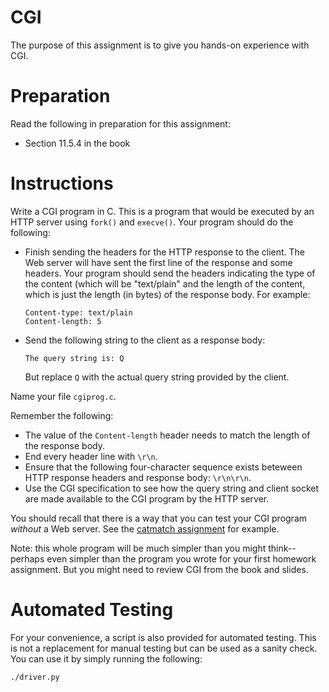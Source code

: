 # CGI

The purpose of this assignment is to give you hands-on experience with
CGI.


# Preparation

Read the following in preparation for this assignment:
  - Section 11.5.4 in the book


# Instructions

Write a CGI program in C.  This is a program that would be executed by an HTTP server
using `fork()` and `execve()`.  Your program should do the following:

 - Finish sending the headers for the HTTP response to the client.  The Web
   server will have sent the first line of the response and some headers.  Your
   program should send the headers indicating the type of the content (which
   will be "text/plain" and the length of the content, which is just the length
   (in bytes) of the response body.  For example:

   ```
   Content-type: text/plain
   Content-length: 5
   ```
 - Send the following string to the client as a response body:
   ```
   The query string is: Q
   ```
   But replace `Q` with the actual query string provided by the client.

Name your file `cgiprog.c`.  

Remember the following:
 - The value of the `Content-length` header needs to match the length of the
   response body.
 - End every header line with `\r\n`.
 - Ensure that the following four-character sequence exists beteween HTTP
   response headers and response body: `\r\n\r\n`.
 - Use the CGI specification to see how the query string and client socket are
   made available to the CGI program by the HTTP server.

You should recall that there is a way that you can test your CGI program
*without* a Web server.  See the
[catmatch assignment](../hw-catmatch) for example.

Note: this whole program will be much simpler than you might think--perhaps
even simpler than the program you wrote for your first homework assignment.
But you might need to review CGI from the book and slides.


# Automated Testing

For your convenience, a script is also provided for automated testing.  This is
not a replacement for manual testing but can be used as a sanity check.  You
can use it by simply running the following:

```
./driver.py
```
